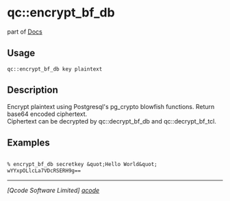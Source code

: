 qc::encrypt_bf_db
=================

part of [Docs](.)

Usage
-----
`qc::encrypt_bf_db key plaintext`

Description
-----------
Encrypt plaintext using Postgresql's pg_crypto blowfish functions. Return base64 encoded ciphertext.<br/>Ciphertext can be decrypted by qc::decrypt_bf_db and qc::decrypt_bf_tcl.

Examples
--------
```tcl

% encrypt_bf_db secretkey &quot;Hello World&quot;
wYYxpOLlcLa7VDcRSERH9g==
```

----------------------------------
*[Qcode Software Limited] [qcode]*

[qcode]: www.qcode.co.uk "Qcode Software"
